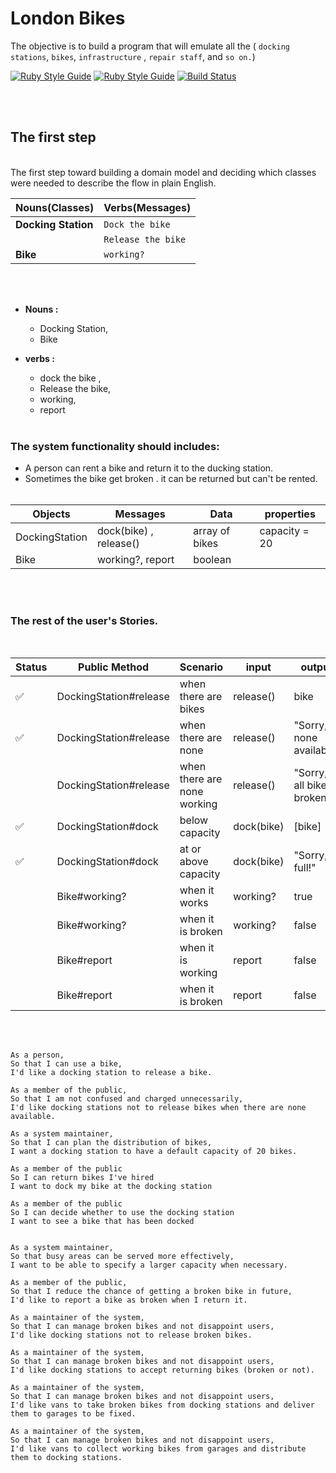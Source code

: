 # London Bikes

The objective is to build a program that will emulate all the ( `docking stations`, `bikes`, `infrastructure` , `repair staff`, and `so on.`)

[![Ruby Style Guide](https://img.shields.io/badge/code_style-rubocop-brightgreen.svg)](https://github.com/rubocop/rubocop)
[![Ruby Style Guide](https://img.shields.io/badge/code_style-community-brightgreen.svg)](https://rubystyle.guide)
[![Build Status](https://github.com/rspec/rspec-mocks/workflows/RSpec%20CI/badge.svg)](https://github.com/rspec/rspec-mocks/actions)

<br><br>

## The first step

<br>
The first step toward building a domain model and deciding which classes were needed to describe the flow in plain English.

| Nouns(Classes)      | Verbs(Messages)    |
| :------------------ | :----------------- |
| **Docking Station** | `Dock the bike`    |
|                     | `Release the bike` |
| **Bike**            | `working?`         |

<br><br>

- **Nouns :**

  - Docking Station,
  - Bike

- **verbs :**

  - dock the bike ,
  - Release the bike,
  - working,
  - report

  <br>

### The system functionality should includes:

- A person can rent a bike and return it to the ducking station.
- Sometimes the bike get broken . it can be returned but can't be rented.
  <br><br>

| **Objects**    | **Messages**           | **Data**       | **properties** |
| -------------- | ---------------------- | -------------- | -------------- |
| DockingStation | dock(bike) , release() | array of bikes | capacity = 20  |
| Bike           | working?, report       | boolean        |                |

<br><br>

### The rest of the user's Stories.

<br>

| **Status** | **Public Method**      | **Scenario**                | input      | output                    |
| ---------- | ---------------------- | --------------------------- | ---------- | ------------------------- |
| ✅         | DockingStation#release | when there are bikes        | release()  | bike                      |
| ✅         | DockingStation#release | when there are none         | release()  | "Sorry, none available"   |
|            | DockingStation#release | when there are none working | release()  | "Sorry, all bikes broken" |
| ✅         | DockingStation#dock    | below capacity              | dock(bike) | [bike]                    |
| ✅         | DockingStation#dock    | at or above capacity        | dock(bike) | "Sorry, full!"            |
|            | Bike#working?          | when it works               | working?   | true                      |
|            | Bike#working?          | when it is broken           | working?   | false                     |
|            | Bike#report            | when it is working          | report     | false                     |
|            | Bike#report            | when it is broken           | report     | false                     |

<br><br>

```
As a person,
So that I can use a bike,
I'd like a docking station to release a bike.

As a member of the public,
So that I am not confused and charged unnecessarily,
I'd like docking stations not to release bikes when there are none available.

As a system maintainer,
So that I can plan the distribution of bikes,
I want a docking station to have a default capacity of 20 bikes.

As a member of the public
So I can return bikes I've hired
I want to dock my bike at the docking station

As a member of the public
So I can decide whether to use the docking station
I want to see a bike that has been docked


As a system maintainer,
So that busy areas can be served more effectively,
I want to be able to specify a larger capacity when necessary.

As a member of the public,
So that I reduce the chance of getting a broken bike in future,
I'd like to report a bike as broken when I return it.

As a maintainer of the system,
So that I can manage broken bikes and not disappoint users,
I'd like docking stations not to release broken bikes.

As a maintainer of the system,
So that I can manage broken bikes and not disappoint users,
I'd like docking stations to accept returning bikes (broken or not).

As a maintainer of the system,
So that I can manage broken bikes and not disappoint users,
I'd like vans to take broken bikes from docking stations and deliver them to garages to be fixed.

As a maintainer of the system,
So that I can manage broken bikes and not disappoint users,
I'd like vans to collect working bikes from garages and distribute them to docking stations.
```
